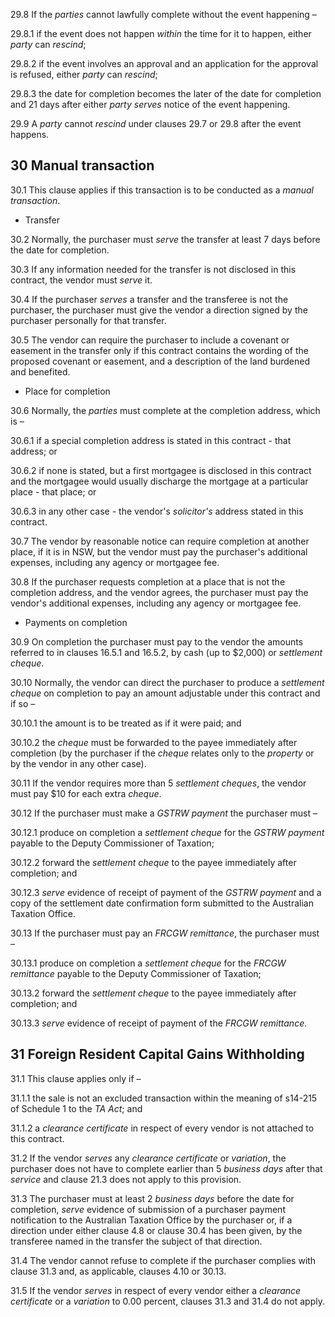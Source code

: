 29.8 If the *parties* cannot lawfully complete without the event happening –

29.8.1 if the event does not happen *within* the time for it to happen, either *party* can *rescind*;

29.8.2 if the event involves an approval and an application for the approval is refused, either *party* can *rescind*;

29.8.3 the date for completion becomes the later of the date for completion and 21 days after either *party* *serves* notice of the event happening.

29.9 A *party* cannot *rescind* under clauses 29.7 or 29.8 after the event happens.

## 30 Manual transaction

30.1 This clause applies if this transaction is to be conducted as a *manual transaction*.

* Transfer

30.2 Normally, the purchaser must *serve* the transfer at least 7 days before the date for completion.

30.3 If any information needed for the transfer is not disclosed in this contract, the vendor must *serve* it.

30.4 If the purchaser *serves* a transfer and the transferee is not the purchaser, the purchaser must give the vendor a direction signed by the purchaser personally for that transfer.

30.5 The vendor can require the purchaser to include a covenant or easement in the transfer only if this contract contains the wording of the proposed covenant or easement, and a description of the land burdened and benefited.

* Place for completion

30.6 Normally, the *parties* must complete at the completion address, which is –

30.6.1 if a special completion address is stated in this contract - that address; or

30.6.2 if none is stated, but a first mortgagee is disclosed in this contract and the mortgagee would usually discharge the mortgage at a particular place - that place; or

30.6.3 in any other case - the vendor's *solicitor's* address stated in this contract.

30.7 The vendor by reasonable notice can require completion at another place, if it is in NSW, but the vendor must pay the purchaser's additional expenses, including any agency or mortgagee fee.

30.8 If the purchaser requests completion at a place that is not the completion address, and the vendor agrees, the purchaser must pay the vendor's additional expenses, including any agency or mortgagee fee.

* Payments on completion

30.9 On completion the purchaser must pay to the vendor the amounts referred to in clauses 16.5.1 and 16.5.2, by cash (up to $2,000) or *settlement cheque*.

30.10 Normally, the vendor can direct the purchaser to produce a *settlement cheque* on completion to pay an amount adjustable under this contract and if so –

30.10.1 the amount is to be treated as if it were paid; and

30.10.2 the *cheque* must be forwarded to the payee immediately after completion (by the purchaser if the *cheque* relates only to the *property* or by the vendor in any other case).

30.11 If the vendor requires more than 5 *settlement cheques*, the vendor must pay $10 for each extra *cheque*.

30.12 If the purchaser must make a *GSTRW payment* the purchaser must –

30.12.1 produce on completion a *settlement cheque* for the *GSTRW payment* payable to the Deputy Commissioner of Taxation;

30.12.2 forward the *settlement cheque* to the payee immediately after completion; and

30.12.3 *serve* evidence of receipt of payment of the *GSTRW payment* and a copy of the settlement date confirmation form submitted to the Australian Taxation Office.

30.13 If the purchaser must pay an *FRCGW remittance*, the purchaser must –

30.13.1 produce on completion a *settlement cheque* for the *FRCGW remittance* payable to the Deputy Commissioner of Taxation;

30.13.2 forward the *settlement cheque* to the payee immediately after completion; and

30.13.3 *serve* evidence of receipt of payment of the *FRCGW remittance*.

## 31 Foreign Resident Capital Gains Withholding

31.1 This clause applies only if –

31.1.1 the sale is not an excluded transaction within the meaning of s14-215 of Schedule 1 to the *TA Act*; and

31.1.2 a *clearance certificate* in respect of every vendor is not attached to this contract.

31.2 If the vendor *serves* any *clearance certificate* or *variation*, the purchaser does not have to complete earlier than 5 *business days* after that *service* and clause 21.3 does not apply to this provision.

31.3 The purchaser must at least 2 *business days* before the date for completion, *serve* evidence of submission of a purchaser payment notification to the Australian Taxation Office by the purchaser or, if a direction under either clause 4.8 or clause 30.4 has been given, by the transferee named in the transfer the subject of that direction.

31.4 The vendor cannot refuse to complete if the purchaser complies with clause 31.3 and, as applicable, clauses 4.10 or 30.13.

31.5 If the vendor *serves* in respect of every vendor either a *clearance certificate* or a *variation* to 0.00 percent, clauses 31.3 and 31.4 do not apply.